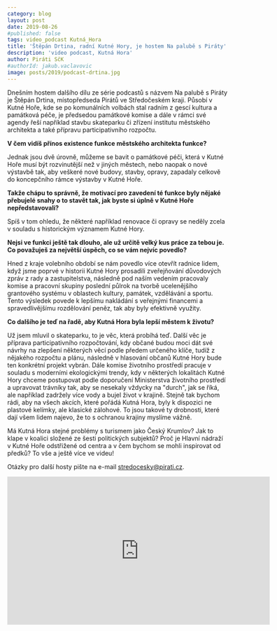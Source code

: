 ```yaml
---
category: blog
layout: post
date: 2019-08-26
#published: false
tags: video_podcast Kutná_Hora
title: 'Štěpán Drtina, radní Kutné Hory, je hostem Na palubě s Piráty'
description: 'video podcast, Kutná Hora'
author: Piráti SčK
#authorId: jakub.vaclavovic
image: posts/2019/podcast-drtina.jpg
---
```


Dnešním hostem dalšího dílu ze série podcastů s názvem Na palubě s Piráty je Štěpán Drtina, místopředseda Pirátů ve Středočeském kraji. Působí v Kutné Hoře, kde se po komunálních volbách stal radním z gescí kultura a památková péče, je předsedou památkové komise a dále v rámci své agendy řeší například stavbu skateparku či zřízení institutu městského architekta a také přípravu participativního rozpočtu. 

**V čem vidíš přínos existence funkce městského architekta funkce?**

Jednak jsou dvě úrovně, můžeme se bavit o památkové péči, která v Kutné Hoře musí být rozvinutější než v jiných městech, nebo naopak o nové výstavbě tak, aby veškeré nové budovy, stavby, opravy, zapadaly celkově do koncepčního rámce výstavby v Kutné Hoře. 

**Takže chápu to správně, že motivací pro zavedení té funkce byly nějaké přebujelé snahy o to stavět tak, jak byste si úplně v Kutné Hoře nepředstavovali?**

Spíš v tom ohledu, že některé například renovace či opravy se neděly zcela v souladu s historickým významem Kutné Hory. 

**Nejsi ve funkci ještě tak dlouho, ale už určitě velký kus práce za tebou je. Co považuješ za největší úspěch, co se vám nejvíc povedlo?**

Hned z kraje volebního období se nám povedlo více otevřít radnice lidem, když jsme poprvé v historii Kutné Hory prosadili zveřejňování důvodových zpráv z rady a zastupitelstva, následně pod naším vedením pracovaly komise a pracovní skupiny poslední půlrok na tvorbě ucelenějšího grantového systému v oblastech kultury, památek, vzdělávání a sportu. 
Tento výsledek povede k lepšímu nakládání s veřejnými financemi a spravedlivějšímu rozdělování peněz, tak aby byly efektivně využity. 

**Co dalšího je teď na řadě, aby Kutná Hora byla lepší městem k životu?**

Už jsem mluvil o skateparku, to je věc, která probíhá teď. Další věc je příprava participativního rozpočtování, kdy občané budou moci dát své návrhy na zlepšení některých věcí podle předem určeného klíče, tudíž z nějakého rozpočtu a plánu, následně v hlasování občanů Kutné Hory bude ten konkrétní projekt vybrán. 
Dále komise životního prostředí pracuje v souladu s moderními ekologickými trendy, kdy v některých lokalitách Kutné Hory chceme postupovat podle doporučení Ministerstva životního prostředí a upravovat trávníky tak, aby se nesekaly vždycky na "durch", jak se říká, ale například zadržely více vody a bujel život v krajině. 
Stejně tak bychom rádi, aby na všech akcích, které pořádá Kutná Hora, byly k dispozici ne plastové kelímky, ale klasické zálohové. 
To jsou takové ty drobnosti, které dají všem lidem najevo, že to s ochranou krajiny myslíme vážně. 

Má Kutná Hora stejné problémy s turismem jako Český Krumlov? Jak to klape v koalici složené ze šesti politických subjektů? Proč je Hlavní nádraží v Kutné Hoře odstřižené od centra a v čem bychom se mohli inspirovat od předků? To vše a ještě více ve videu!

Otázky pro další hosty pište na e-mail stredocesky@pirati.cz.

<iframe width="600" height="338" src="https://www.youtube.com/embed/hFrs74rxb-c" frameborder="0" allow="accelerometer; autoplay; encrypted-media; gyroscope; picture-in-picture" allowfullscreen></iframe>
